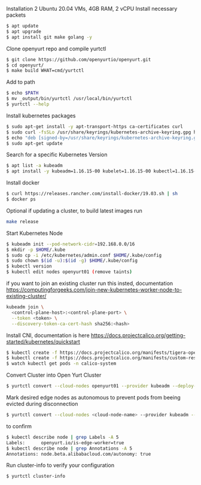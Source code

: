 Installation 2 Ubuntu 20.04 VMs, 4GB RAM, 2 vCPU
Install necessary packets
```bash
$ apt update
$ apt upgrade
$ apt install git make golang -y
```
Clone openyurt repo and compile yurtctl
```bash
$ git clone https://github.com/openyurtio/openyurt.git
$ cd openyurt/
$ make build WHAT=cmd/yurtctl
```
Add to path
```bash
$ echo $PATH
$ mv _output/bin/yurtctl /usr/local/bin/yurtctl
$ yurtctl --help
```
Install kubernetes packages
```bash
$ sudo apt-get install -y apt-transport-https ca-certificates curl
$ sudo curl -fsSLo /usr/share/keyrings/kubernetes-archive-keyring.gpg https://packages.cloud.google.com/apt/doc/apt-key.gpg
$ echo "deb [signed-by=/usr/share/keyrings/kubernetes-archive-keyring.gpg] https://apt.kubernetes.io/ kubernetes-xenial main" | sudo tee /etc/apt/sources.list.d/kubernetes.list
$ sudo apt-get update
```
Search for a specific Kubernetes Version
```bash
$ apt list -a kubeadm
$ apt install -y kubeadm=1.16.15-00 kubelet=1.16.15-00 kubectl=1.16.15-00
```
Install docker
```bash
$ curl https://releases.rancher.com/install-docker/19.03.sh | sh
$ docker ps
```
Optional if updating a cluster, to build latest images run
```bash
make release
```
Start Kubernetes Node
```bash
$ kubeadm init --pod-network-cidr=192.168.0.0/16
$ mkdir -p $HOME/.kube
$ sudo cp -i /etc/kubernetes/admin.conf $HOME/.kube/config
$ sudo chown $(id -u):$(id -g) $HOME/.kube/config
$ kubectl version
$ kubectl edit nodes openyurt01 (remove taints)
```
if you want to join an existing cluster run this insted, documentation https://computingforgeeks.com/join-new-kubernetes-worker-node-to-existing-cluster/
```bash
kubeadm join \
  <control-plane-host>:<control-plane-port> \
  --token <token> \
  --discovery-token-ca-cert-hash sha256:<hash>
```
Install CNI, documentation is here https://docs.projectcalico.org/getting-started/kubernetes/quickstart
```bash
$ kubectl create -f https://docs.projectcalico.org/manifests/tigera-operator.yaml
$ kubectl create -f https://docs.projectcalico.org/manifests/custom-resources.yaml
$ watch kubectl get pods -n calico-system
```
Convert Cluster into Open Yurt Cluster
```bash
$ yurtctl convert --cloud-nodes openyurt01 --provider kubeadm --deploy-yurttunnel
```
Mark desired edge nodes as autonomous to prevent pods from beeing evicted during disconnection
```bash
$ yurtctl convert --cloud-nodes <cloud-node-name> --provider kubeadm --deploy-yurttunnel
```
to confirm
```bash
$ kubectl describe node | grep Labels -A 5
Labels:      openyurt.io/is-edge-worker=true
$ kubectl describe node | grep Annotations -A 5
Annotations: node.beta.alibabacloud.com/autonomy: true
```
Run cluster-info to verify your configuration
```bash
$ yurtctl cluster-info
```
